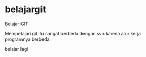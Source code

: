 # belajargit
Belajar GIT


Mempelajari git itu sangat berbeda dengan svn karena alur kerja programnya berbeda.

belajar lagi


